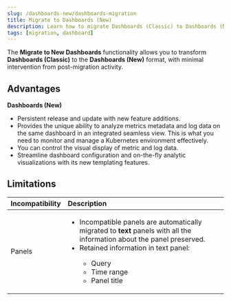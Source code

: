 ```yaml
---
slug: /dashboards-new/dashboards-migration
title: Migrate to Dashboards (New)
description: Learn how to migrate Dashboards (Classic) to Dashboards (New) functionality.
tags: [migration, dashboard]
---
```


The **Migrate to New Dashboards** functionality allows you to transform **Dashboards (Classic)** to the **Dashboards (New)** format, with minimal intervention from post-migration activity.

## Advantages

**Dashboards (New)**

- Persistent release and update with new feature additions.
- Provides the unique ability to analyze metrics metadata and log data on the same dashboard in an integrated seamless view. This is what you need to monitor and manage a Kubernetes environment effectively.
- You can control the visual display of metric and log data.
- Streamline dashboard configuration and on-the-fly analytic visualizations with its new templating features.

## Limitations

| Incompatibility | Description |   
| :-----------------| :--------------|
| Panels | <ul><li>Incompatible panels are automatically migrated to **text** panels with all the information about the panel preserved.</li> <li>Retained information in text panel:</li> <ul> <li>Query</li> <li>Time range</li> <li>Panel title</li></ul> </ul> |

